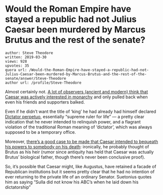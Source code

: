 # Would the Roman Empire have stayed a republic had not Julius Caesar been murdered by Marcus Brutus and the rest of the senate?

	author: Steve Theodore
	written: 2019-03-30
	views: 928
	upvotes: 35
	quora url: /Would-the-Roman-Empire-have-stayed-a-republic-had-not-Julius-Caesar-been-murdered-by-Marcus-Brutus-and-the-rest-of-the-senate/answer/Steve-Theodore
	author url: /profile/Steve-Theodore


Almost certainly not. [A lot of observers (ancient and modern) think that Caesar was actively interested in monarchy](https://www.quora.com/Why-was-Julius-Caesar-rejecting-the-crowning-gesture-interpreted-as-him-wanting-to-be-king-rather-than-not-wanting/answer/Steve-Theodore?ch=10&share=f7455ea8&srid=zLvM) and only pulled back when even his friends and supporters balked.

Even if he didn’t want the title of ‘king’ he had already had himself declared [Dictator perpetuo](https://en.wikipedia.org/wiki/Dictator_perpetuo), essentially “supreme ruler for life” — a pretty clear indication that he never intended to relinquish power, and a flagrant violation of the traditional Roman meaning of ‘dictator’, which was always supposed to be a temporary office.

Moreover, [there’s a good case to be made that Caesar intended to bequeath his powers to somebody on his death](https://www.quora.com/Did-Julius-Caesar-intend-to-restore-the-Roman-Republic-and-end-his-dictatorship/answer/Steve-Theodore?ch=10&share=5238b9f6&srid=zLvM): ironically, he probably thought of Brutus as his heir (rumor since antiquity has held that Caesar was actually Brutus’ biological father, though there’s never been conclusive proof).

So, it’s possible that Caesar might, like Augustus, have retained a facade of Republican institutions but it seems pretty clear that he had no intention of ever returning to the private life of an ordinary Senator. Suetonius quotes him as saying “Sulla did not know his ABC’s when he laid down his dictatorship”

